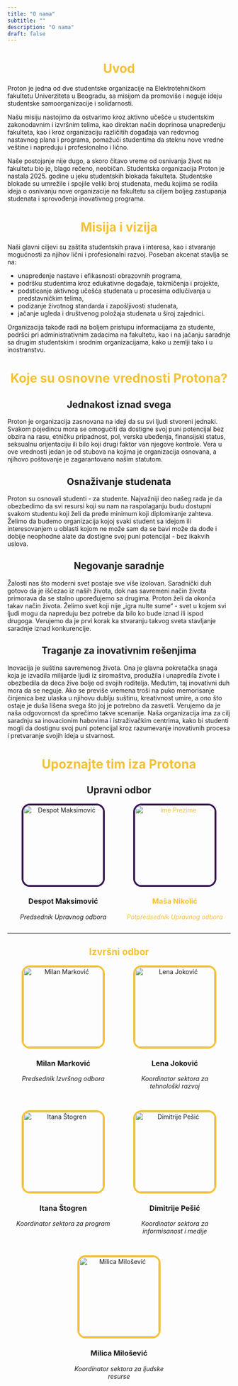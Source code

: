 ```yaml
---
title: "O nama"
subtitle: ""
description: "O nama"
draft: false
---
```


<h1 style="text-align: center; color: #f5c133">Uvod</h1>

Proton je jedna od dve studentske organizacije na Elektrotehničkom fakultetu Univerziteta u Beogradu, sa misijom da promoviše i neguje ideju studentske samoorganizacije i solidarnosti.

Našu misiju nastojimo da ostvarimo kroz aktivno učešće u studentskim zakonodavnim i izvršnim telima, kao direktan način doprinosa unapređenju fakulteta, kao i kroz organizaciju različitih događaja van redovnog nastavnog plana i programa, pomažući studentima da steknu nove vredne veštine i napreduju i profesionalno i lično.

Naše postojanje nije dugo, a skoro čitavo vreme od osnivanja život na fakultetu bio je, blago rečeno, neobičan. Studentska organizacija Proton je nastala 2025. godine u jeku studentskih blokada fakulteta. Studentske blokade su umrežile i spojile veliki broj studenata, među kojima se rodila ideja o osnivanju nove organizacije na fakultetu sa ciljem boljeg zastupanja studenata i sprovođenja inovativnog programa.

<h1 style="text-align: center; color: #f5c133">Misija i vizija</h1>

Naši glavni ciljevi su zaštita studentskih prava i interesa, kao i stvaranje mogućnosti za njihov lični i profesionalni razvoj. Poseban akcenat stavlja se na:


- unapređenje nastave i efikasnosti obrazovnih programa,
- podršku studentima kroz edukativne događaje, takmičenja i projekte,
- podsticanje aktivnog učešća studenata u procesima odlučivanja u predstavničkim telima,
- podizanje životnog standarda i zapošljivosti studenata,
- jačanje ugleda i društvenog položaja studenata u široj zajednici.

Organizacija takođe radi na boljem pristupu informacijama za studente, podršci pri administrativnim zadacima na fakultetu, kao i na jačanju saradnje sa drugim studentskim i srodnim organizacijama, kako u zemlji tako i u inostranstvu.

<h1 style="text-align: center; color: #f5c133">Koje su osnovne vrednosti Protona?</h1>

<h2 style="text-align: center;">Jednakost iznad svega</h2>

Proton je organizacija zasnovana na ideji da su svi ljudi stvoreni jednaki. Svakom pojedincu mora se omogućiti da dostigne svoj puni potencijal bez obzira na rasu, etničku pripadnost, pol, verska ubeđenja, finansijski status, seksualnu orijentaciju ili bilo koji drugi faktor van njegove kontrole.
Vera u ove vrednosti jedan je od stubova na kojima je organizacija osnovana, a njihovo poštovanje je zagarantovano našim statutom.

<h2 style="text-align: center;">Osnaživanje studenata</h2>

Proton su osnovali studenti - za studente. Najvažniji deo našeg rada je da obezbedimo da svi resursi koji su nam na raspolaganju budu dostupni svakom studentu koji želi da pređe minimum koji diplomiranje zahteva.
Želimo da budemo organizacija kojoj svaki student sa idejom ili interesovanjem u oblasti kojom ne može sam da se bavi može da dođe i dobije neophodne alate da dostigne svoj puni potencijal - bez ikakvih uslova.

<h2 style="text-align: center;">Negovanje saradnje</h2>

Žalosti nas što moderni svet postaje sve više izolovan. Saradnički duh gotovo da je iščezao iz naših života, dok nas savremeni način života primorava da se stalno upoređujemo sa drugima.
Proton želi da okonča takav način života. Želimo svet koji nije „igra nulte sume“ - svet u kojem svi ljudi mogu da napreduju bez potrebe da bilo ko bude iznad ili ispod drugoga. Verujemo da je prvi korak ka stvaranju takvog sveta stavljanje saradnje iznad konkurencije.

<h2 style="text-align: center;">Traganje za inovativnim rešenjima</h2>

Inovacija je suština savremenog života. Ona je glavna pokretačka snaga koja je izvadila milijarde ljudi iz siromaštva, produžila i unapredila živote i obezbedila da deca žive bolje od svojih roditelja.
Međutim, taj inovativni duh mora da se neguje. Ako se previše vremena troši na puko memorisanje činjenica bez ulaska u njihovu dublju suštinu, kreativnost umire, a ono što ostaje je duša lišena svega što joj je potrebno da zasvetli.
Verujemo da je naša odgovornost da sprečimo takve scenarije. Naša organizacija ima za cilj saradnju sa inovacionim habovima i istraživačkim centrima, kako bi studenti mogli da dostignu svoj puni potencijal kroz razumevanje inovativnih procesa i pretvaranje svojih ideja u stvarnost.

<h1 style="text-align: center; color: #f5c133">Upoznajte tim iza Protona</h2>

<h2 style="text-align: center;">Upravni odbor</h2>

<div style="display: flex; flex-wrap: wrap; justify-content: center; gap: 2rem;">

<div style="text-align: center; width: 220px;">
  <img src="/images/team/despot.jpg" alt="Despot Maksimović" style="border-radius: 10%; width: 180px; height: 180px; border: solid #381651 4px; object-fit: cover;">
  <h3>Despot Maksimović</h3>
  <p><em>Predsednik Upravnog odbora</em></p>
</div>

<div style="text-align: center; width: 220px; color: #f5c133">
  <img src="/images/team/masa.png" alt="Ime Prezime" style="border-radius: 10%; width: 180px; height: 180px; border: solid #381651 4px; object-fit: cover;">
  <h3>Maša Nikolić</h3>
  <p><em>Potpredsednik Upravnog odbora</em></p>
</div>

</div>

---

<h2 style="text-align: center; color: #f5c133">Izvršni odbor</h2>

<div style="display: flex; flex-wrap: wrap; justify-content: center; gap: 2rem;">

<div style="text-align: center; width: 220px;">
  <img src="/images/team/kica.png" alt="Milan Marković" style="border-radius: 10%; width: 180px; height: 180px; border: solid #f5c133 4px; object-fit: cover;">
  <h3>Milan Marković</h3>
  <p><em>Predsednik Izvršnog odbora</em></p>
</div>

<div style="text-align: center; width: 220px;">
  <img src="/images/team/lena.jpeg" alt="Lena Joković" style="border-radius: 10%; width: 180px; height: 180px; border: solid #f5c133 4px; object-fit: cover;">
  <h3>Lena Joković</h3>
  <p><em>Koordinator sektora za tehnološki razvoj</em></p>
</div>

<div style="text-align: center; width: 220px;">
  <img src="/images/team/itana.png" alt="Itana Štogren" style="border-radius: 10%; width: 180px; height: 180px; border: solid #f5c133 4px; object-fit: cover;">
  <h3>Itana Štogren</h3>
  <p><em>Koordinator sektora za program</em></p>
</div>

<div style="text-align: center; width: 220px;">
  <img src="/images/team/dimitrije.png" alt="Dimitrije Pešić" style="border-radius: 10%; width: 180px; height: 180px; border: solid #f5c133 4px; object-fit: cover;">
  <h3>Dimitrije Pešić</h3>
  <p><em>Koordinator sektora za informisanost i medije</em></p>
</div>

<div style="text-align: center; width: 220px;">
  <img src="/images/team/milica.png" alt="Milica Milošević" style="border-radius: 10%; width: 180px; height: 180px; border: solid #f5c133 4px; object-fit: cover;">
  <h3>Milica Milošević</h3>
  <p><em>Koordinator sektora za ljudske resurse</em></p>

</div>

</div>
